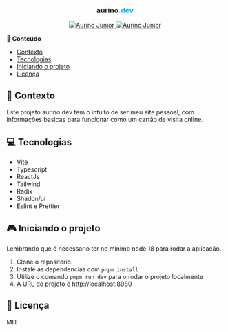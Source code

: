 <div align="center">
  <h3>aurino<span style="color:#0ea5e9;">.dev</span></h3>
</div>

<p align="center">
  <a href="https://www.instagram.com/aurigod97/">
    <img alt="Aurino Junior" src="https://img.shields.io/badge/-aurigod97-0390fc?style=flat&logo=Instagram&logoColor=white&color=blue" />
  </a>
  <a href="https://www.linkedin.com/in/aurino-junior-7718a4158/">
    <img alt="Aurino Junior" src="https://img.shields.io/badge/-Aurino%20Junior-0390fc?style=flat&logo=Linkedin&logoColor=white&color=blue" />
  </a>
</p>

📍 **Conteúdo**

- [Contexto](#blue_book-contexto)
- [Tecnologias](#computer-tecnologias)
- [Iniciando o projeto](#video_game-iniciando-o-projeto)
- [Licença](#page_with_curl-licença)

## :blue_book: Contexto

Este projeto aurino.dev tem o intuito de ser meu site pessoal, com informações basicas para funcionar como um cartão de visita online.


## :computer: Tecnologias

- Vite
- Typescript
- ReactJs
- Tailwind
- Radix
- Shadcn/ui
- Eslint e Prettier

## :video_game: Iniciando o projeto

Lembrando que é necessario ter no minimo node 18 para rodar a aplicação.

1. Clone o repositorio.
2. Instale as dependencias com `pnpm install`
3. Utilize o comando `pmpm run dev` para o rodar o projeto localmente
4. A URL do projeto é http://localhost:8080

## :page_with_curl: Licença

MIT
